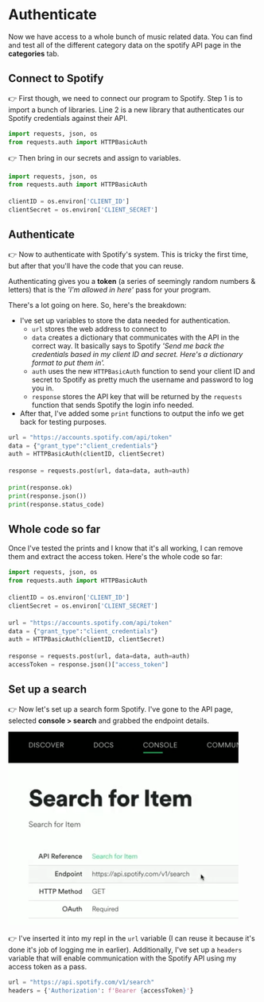 # Authenticate

Now we have access to a whole bunch of music related data. You can find and test all of the different category data on the spotify API page in the **categories** tab.

## Connect to Spotify
👉  First though, we need to connect our program to Spotify. Step 1 is to import a bunch of libraries. Line 2 is a new library that authenticates our Spotify credentials against their API.

```python
import requests, json, os
from requests.auth import HTTPBasicAuth
```

👉 Then bring in our secrets and assign to variables.

```python
import requests, json, os
from requests.auth import HTTPBasicAuth

clientID = os.environ['CLIENT_ID']
clientSecret = os.environ['CLIENT_SECRET']
```
## Authenticate
👉 Now to authenticate with Spotify's system. This is tricky the first time, but after that you'll have the code that you can reuse.

Authenticating gives you a **token** (a series of seemingly random numbers & letters) that is the *'I'm allowed in here'* pass for your program.

There's a lot going on here. So, here's the breakdown:
- I've set up variables to store the data needed for authentication.
  - `url` stores the web address to connect to
  - `data` creates a dictionary that communicates with the API in the correct way. It basically says to Spotify _'Send me back the credentials based in my client ID and secret. Here's a dictionary format to put them in'._
  - `auth` uses the new `HTTPBasicAuth` function to send your client ID and secret to Spotify as pretty much the username and password to log you in.
  - `response` stores the API key that will be returned by the `requests` function that sends Spotify the login info needed.
- After that, I've added some `print` functions to output the info we get back for testing purposes.


```python
url = "https://accounts.spotify.com/api/token"
data = {"grant_type":"client_credentials"}
auth = HTTPBasicAuth(clientID, clientSecret)

response = requests.post(url, data=data, auth=auth)

print(response.ok)
print(response.json())
print(response.status_code)
```
## Whole code so far
Once I've tested the prints and I know that it's all working, I can remove them and extract the access token. Here's the whole code so far:

```python
import requests, json, os
from requests.auth import HTTPBasicAuth

clientID = os.environ['CLIENT_ID']
clientSecret = os.environ['CLIENT_SECRET']

url = "https://accounts.spotify.com/api/token"
data = {"grant_type":"client_credentials"}
auth = HTTPBasicAuth(clientID, clientSecret)

response = requests.post(url, data=data, auth=auth)
accessToken = response.json()["access_token"]
```

## Set up a search
👉 Now let's set up a search form Spotify. I've gone to the API page, selected **console > search** and grabbed the endpoint details.

![](resources/02_api1.png)

👉 I've inserted it into my repl in the `url` variable (I can reuse it because it's done it's job of logging me in earlier).  Additionally, I've set up a `headers` variable that will enable communication with the Spotify API using my access token as a pass.
```python
url = "https://api.spotify.com/v1/search"
headers = {'Authorization': f'Bearer {accessToken}'}
```

